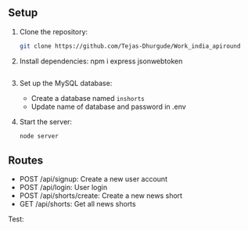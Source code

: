 

## Setup

1. Clone the repository:
   ```bash
   git clone https://github.com/Tejas-Dhurgude/Work_india_apiround
   ```

2. Install dependencies:
   npm i express jsonwebtoken
   ```

3. Set up the MySQL database:
   - Create a database named `inshorts`
   - Update name of database and password in .env

4. Start the server:
   ```bash
   node server
   ```

## Routes

- POST /api/signup: Create a new user account
- POST /api/login: User login
- POST /api/shorts/create: Create a new news short
- GET /api/shorts: Get all news shorts

Test:
